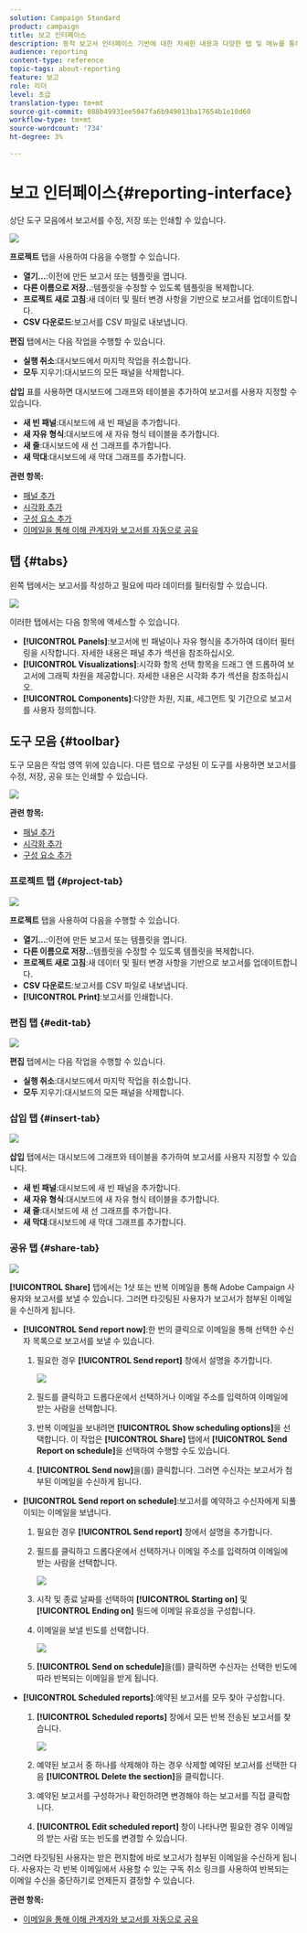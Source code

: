 ```yaml
---
solution: Campaign Standard
product: campaign
title: 보고 인터페이스
description: 동적 보고서 인터페이스 기반에 대한 자세한 내용과 다양한 탭 및 메뉴를 통해 탐색하는 방법에 대해 알아보십시오.
audience: reporting
content-type: reference
topic-tags: about-reporting
feature: 보고
role: 리더
level: 초급
translation-type: tm+mt
source-git-commit: 088b49931ee5047fa6b949813ba17654b1e10d60
workflow-type: tm+mt
source-wordcount: '734'
ht-degree: 3%

---
```



# 보고 인터페이스{#reporting-interface}

상단 도구 모음에서 보고서를 수정, 저장 또는 인쇄할 수 있습니다.

![](assets/dynamic_report_toolbar.png)

**프로젝트** 탭을 사용하여 다음을 수행할 수 있습니다.

* **열기...**:이전에 만든 보고서 또는 템플릿을 엽니다.
* **다른 이름으로 저장..**:템플릿을 수정할 수 있도록 템플릿을 복제합니다.
* **프로젝트 새로 고침**:새 데이터 및 필터 변경 사항을 기반으로 보고서를 업데이트합니다.
* **CSV 다운로드**:보고서를 CSV 파일로 내보냅니다.

**편집** 탭에서는 다음 작업을 수행할 수 있습니다.

* **실행 취소**:대시보드에서 마지막 작업을 취소합니다.
* **모두** 지우기:대시보드의 모든 패널을 삭제합니다.

**삽입** 표를 사용하면 대시보드에 그래프와 테이블을 추가하여 보고서를 사용자 지정할 수 있습니다.

* **새 빈 패널**:대시보드에 새 빈 패널을 추가합니다.
* **새 자유 형식**:대시보드에 새 자유 형식 테이블을 추가합니다.
* **새 줄**:대시보드에 새 선 그래프를 추가합니다.
* **새 막대**:대시보드에 새 막대 그래프를 추가합니다.

**관련 항목:**

* [패널 추가](../../reporting/using/adding-panels.md)
* [시각화 추가](../../reporting/using/adding-visualizations.md)
* [구성 요소 추가](../../reporting/using/adding-components.md)
* [이메일을 통해 이해 관계자와 보고서를 자동으로 공유](https://helpx.adobe.com/campaign/kb/simplify-campaign-management.html#Reportandshareinsightswithallstakeholders)

## 탭 {#tabs}

왼쪽 탭에서는 보고서를 작성하고 필요에 따라 데이터를 필터링할 수 있습니다.

![](assets/dynamic_report_interface.png)

이러한 탭에서는 다음 항목에 액세스할 수 있습니다.

* **[!UICONTROL Panels]**:보고서에 빈 패널이나 자유 형식을 추가하여 데이터 필터링을 시작합니다. 자세한 내용은 패널 추가 섹션을 참조하십시오.
* **[!UICONTROL Visualizations]**:시각화 항목 선택 항목을 드래그 앤 드롭하여 보고서에 그래픽 차원을 제공합니다. 자세한 내용은 시각화 추가 섹션을 참조하십시오.
* **[!UICONTROL Components]**:다양한 차원, 지표, 세그먼트 및 기간으로 보고서를 사용자 정의합니다.

## 도구 모음 {#toolbar}

도구 모음은 작업 영역 위에 있습니다. 다른 탭으로 구성된 이 도구를 사용하면 보고서를 수정, 저장, 공유 또는 인쇄할 수 있습니다.

![](assets/dynamic_report_toolbar.png)

**관련 항목:**

* [패널 추가](../../reporting/using/adding-panels.md)
* [시각화 추가](../../reporting/using/adding-visualizations.md)
* [구성 요소 추가](../../reporting/using/adding-components.md)

### 프로젝트 탭 {#project-tab}

![](assets/tab_project.png)

**프로젝트** 탭을 사용하여 다음을 수행할 수 있습니다.

* **열기...**:이전에 만든 보고서 또는 템플릿을 엽니다.
* **다른 이름으로 저장..**:템플릿을 수정할 수 있도록 템플릿을 복제합니다.
* **프로젝트 새로 고침**:새 데이터 및 필터 변경 사항을 기반으로 보고서를 업데이트합니다.
* **CSV 다운로드**:보고서를 CSV 파일로 내보냅니다.
* **[!UICONTROL Print]**:보고서를 인쇄합니다.

### 편집 탭 {#edit-tab}

![](assets/tab_edit.png)

**편집** 탭에서는 다음 작업을 수행할 수 있습니다.

* **실행 취소**:대시보드에서 마지막 작업을 취소합니다.
* **모두** 지우기:대시보드의 모든 패널을 삭제합니다.

### 삽입 탭 {#insert-tab}

![](assets/tab_insert.png)

**삽입** 탭에서는 대시보드에 그래프와 테이블을 추가하여 보고서를 사용자 지정할 수 있습니다.

* **새 빈 패널**:대시보드에 새 빈 패널을 추가합니다.
* **새 자유 형식**:대시보드에 새 자유 형식 테이블을 추가합니다.
* **새 줄**:대시보드에 새 선 그래프를 추가합니다.
* **새 막대**:대시보드에 새 막대 그래프를 추가합니다.

### 공유 탭 {#share-tab}

![](assets/tab_share_1.png)

**[!UICONTROL Share]** 탭에서는 1샷 또는 반복 이메일을 통해 Adobe Campaign 사용자와 보고서를 보낼 수 있습니다. 그러면 타깃팅된 사용자가 보고서가 첨부된 이메일을 수신하게 됩니다.

* **[!UICONTROL Send report now]**:한 번의 클릭으로 이메일을 통해 선택한 수신자 목록으로 보고서를 보낼 수 있습니다.

   1. 필요한 경우 **[!UICONTROL Send report]** 창에서 설명을 추가합니다.

      ![](assets/tab_share_4.png)

   1. 필드를 클릭하고 드롭다운에서 선택하거나 이메일 주소를 입력하여 이메일에 받는 사람을 선택합니다.
   1. 반복 이메일을 보내려면 **[!UICONTROL Show scheduling options]**&#x200B;을 선택합니다. 이 작업은 **[!UICONTROL Share]** 탭에서 **[!UICONTROL Send Report on schedule]**&#x200B;을 선택하여 수행할 수도 있습니다.
   1. **[!UICONTROL Send now]**&#x200B;을(를) 클릭합니다. 그러면 수신자는 보고서가 첨부된 이메일을 수신하게 됩니다.

* **[!UICONTROL Send report on schedule]**:보고서를 예약하고 수신자에게 되풀이되는 이메일을 보냅니다.

   1. 필요한 경우 **[!UICONTROL Send report]** 창에서 설명을 추가합니다.
   1. 필드를 클릭하고 드롭다운에서 선택하거나 이메일 주소를 입력하여 이메일에 받는 사람을 선택합니다.

      ![](assets/tab_share_5.png)

   1. 시작 및 종료 날짜를 선택하여 **[!UICONTROL Starting on]** 및 **[!UICONTROL Ending on]** 필드에 이메일 유효성을 구성합니다.
   1. 이메일을 보낼 빈도를 선택합니다.

      ![](assets/tab_share_2.png)

   1. **[!UICONTROL Send on schedule]**&#x200B;을(를) 클릭하면 수신자는 선택한 빈도에 따라 반복되는 이메일을 받게 됩니다.

* **[!UICONTROL Scheduled reports]**:예약된 보고서를 모두 찾아 구성합니다.

   1. **[!UICONTROL Scheduled reports]** 창에서 모든 반복 전송된 보고서를 찾습니다.

      ![](assets/tab_share_3.png)

   1. 예약된 보고서 중 하나를 삭제해야 하는 경우 삭제할 예약된 보고서를 선택한 다음 **[!UICONTROL Delete the section]**&#x200B;을 클릭합니다.
   1. 예약된 보고서를 구성하거나 확인하려면 변경해야 하는 보고서를 직접 클릭합니다.
   1. **[!UICONTROL Edit scheduled report]** 창이 나타나면 필요한 경우 이메일의 받는 사람 또는 빈도를 변경할 수 있습니다.

그러면 타깃팅된 사용자는 받은 편지함에 바로 보고서가 첨부된 이메일을 수신하게 됩니다. 사용자는 각 반복 이메일에서 사용할 수 있는 구독 취소 링크를 사용하여 반복되는 이메일 수신을 중단하기로 언제든지 결정할 수 있습니다.

**관련 항목:**

* [이메일을 통해 이해 관계자와 보고서를 자동으로 공유](https://helpx.adobe.com/campaign/kb/simplify-campaign-management.html#Reportandshareinsightswithallstakeholders)
